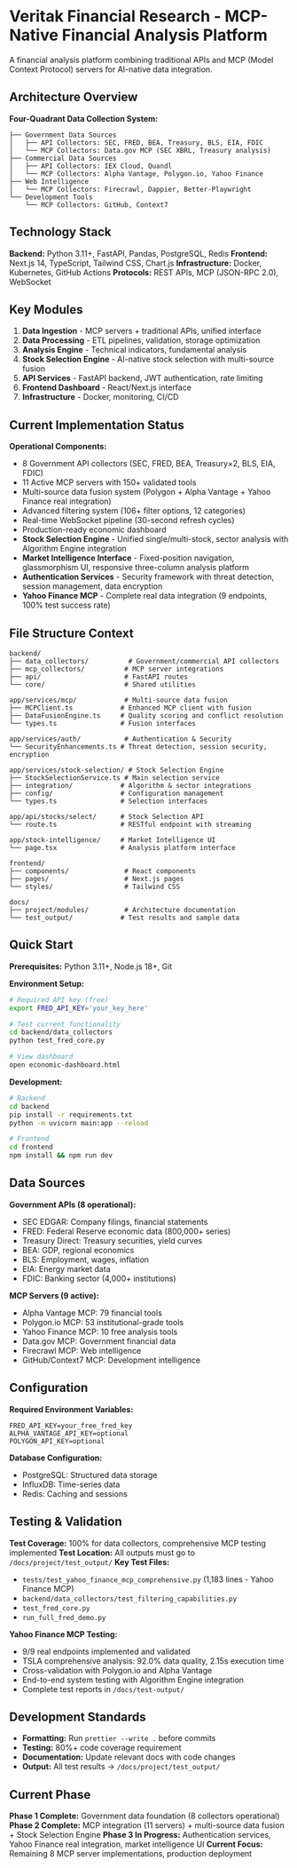 # Veritak Financial Research - MCP-Native Financial Analysis Platform

A financial analysis platform combining traditional APIs and MCP (Model Context Protocol) servers for AI-native data integration.

## Architecture Overview

**Four-Quadrant Data Collection System:**
```
├── Government Data Sources
│   ├── API Collectors: SEC, FRED, BEA, Treasury, BLS, EIA, FDIC
│   └── MCP Collectors: Data.gov MCP (SEC XBRL, Treasury analysis)
├── Commercial Data Sources  
│   ├── API Collectors: IEX Cloud, Quandl
│   └── MCP Collectors: Alpha Vantage, Polygon.io, Yahoo Finance
├── Web Intelligence
│   └── MCP Collectors: Firecrawl, Dappier, Better-Playwright
└── Development Tools
    └── MCP Collectors: GitHub, Context7
```

## Technology Stack

**Backend:** Python 3.11+, FastAPI, Pandas, PostgreSQL, Redis
**Frontend:** Next.js 14, TypeScript, Tailwind CSS, Chart.js
**Infrastructure:** Docker, Kubernetes, GitHub Actions
**Protocols:** REST APIs, MCP (JSON-RPC 2.0), WebSocket

## Key Modules

1. **Data Ingestion** - MCP servers + traditional APIs, unified interface
2. **Data Processing** - ETL pipelines, validation, storage optimization
3. **Analysis Engine** - Technical indicators, fundamental analysis
4. **Stock Selection Engine** - AI-native stock selection with multi-source fusion
5. **API Services** - FastAPI backend, JWT authentication, rate limiting
6. **Frontend Dashboard** - React/Next.js interface
7. **Infrastructure** - Docker, monitoring, CI/CD

## Current Implementation Status

**Operational Components:**
- 8 Government API collectors (SEC, FRED, BEA, Treasury×2, BLS, EIA, FDIC)
- 11 Active MCP servers with 150+ validated tools
- Multi-source data fusion system (Polygon + Alpha Vantage + Yahoo Finance real integration)
- Advanced filtering system (106+ filter options, 12 categories)
- Real-time WebSocket pipeline (30-second refresh cycles)
- Production-ready economic dashboard
- **Stock Selection Engine** - Unified single/multi-stock, sector analysis with Algorithm Engine integration
- **Market Intelligence Interface** - Fixed-position navigation, glassmorphism UI, responsive three-column analysis platform
- **Authentication Services** - Security framework with threat detection, session management, data encryption
- **Yahoo Finance MCP** - Complete real data integration (9 endpoints, 100% test success rate)

## File Structure Context

```
backend/
├── data_collectors/          # Government/commercial API collectors
├── mcp_collectors/          # MCP server integrations
├── api/                     # FastAPI routes
└── core/                    # Shared utilities

app/services/mcp/            # Multi-source data fusion
├── MCPClient.ts            # Enhanced MCP client with fusion
├── DataFusionEngine.ts     # Quality scoring and conflict resolution
└── types.ts                # Fusion interfaces

app/services/auth/           # Authentication & Security
└── SecurityEnhancements.ts # Threat detection, session security, encryption

app/services/stock-selection/ # Stock Selection Engine
├── StockSelectionService.ts # Main selection service
├── integration/            # Algorithm & sector integrations
├── config/                 # Configuration management
└── types.ts                # Selection interfaces

app/api/stocks/select/      # Stock Selection API
└── route.ts                # RESTful endpoint with streaming

app/stock-intelligence/     # Market Intelligence UI
└── page.tsx                # Analysis platform interface

frontend/
├── components/              # React components
├── pages/                   # Next.js pages
└── styles/                  # Tailwind CSS

docs/
├── project/modules/         # Architecture documentation
└── test_output/            # Test results and sample data
```

## Quick Start

**Prerequisites:** Python 3.11+, Node.js 18+, Git

**Environment Setup:**
```bash
# Required API key (free)
export FRED_API_KEY='your_key_here'

# Test current functionality
cd backend/data_collectors
python test_fred_core.py

# View dashboard
open economic-dashboard.html
```

**Development:**
```bash
# Backend
cd backend
pip install -r requirements.txt
python -m uvicorn main:app --reload

# Frontend  
cd frontend
npm install && npm run dev
```

## Data Sources

**Government APIs (8 operational):**
- SEC EDGAR: Company filings, financial statements
- FRED: Federal Reserve economic data (800,000+ series)
- Treasury Direct: Treasury securities, yield curves
- BEA: GDP, regional economics
- BLS: Employment, wages, inflation
- EIA: Energy market data
- FDIC: Banking sector (4,000+ institutions)

**MCP Servers (9 active):**
- Alpha Vantage MCP: 79 financial tools
- Polygon.io MCP: 53 institutional-grade tools
- Yahoo Finance MCP: 10 free analysis tools
- Data.gov MCP: Government financial data
- Firecrawl MCP: Web intelligence
- GitHub/Context7 MCP: Development intelligence

## Configuration

**Required Environment Variables:**
```
FRED_API_KEY=your_free_fred_key
ALPHA_VANTAGE_API_KEY=optional
POLYGON_API_KEY=optional
```

**Database Configuration:**
- PostgreSQL: Structured data storage
- InfluxDB: Time-series data
- Redis: Caching and sessions

## Testing & Validation

**Test Coverage:** 100% for data collectors, comprehensive MCP testing implemented
**Test Location:** All outputs must go to `/docs/project/test_output/`
**Key Test Files:**
- `tests/test_yahoo_finance_mcp_comprehensive.py` (1,183 lines - Yahoo Finance MCP)
- `backend/data_collectors/test_filtering_capabilities.py`
- `test_fred_core.py`
- `run_full_fred_demo.py`

**Yahoo Finance MCP Testing:**
- 9/9 real endpoints implemented and validated
- TSLA comprehensive analysis: 92.0% data quality, 2.15s execution time
- Cross-validation with Polygon.io and Alpha Vantage
- End-to-end system testing with Algorithm Engine integration
- Complete test reports in `/docs/test-output/`

## Development Standards

- **Formatting:** Run `prettier --write .` before commits
- **Testing:** 80%+ code coverage requirement
- **Documentation:** Update relevant docs with code changes
- **Output:** All test results → `/docs/project/test_output/`

## Current Phase

**Phase 1 Complete:** Government data foundation (8 collectors operational)
**Phase 2 Complete:** MCP integration (11 servers) + multi-source data fusion + Stock Selection Engine
**Phase 3 In Progress:** Authentication services, Yahoo Finance real integration, market intelligence UI
**Current Focus:** Remaining 8 MCP server implementations, production deployment